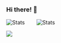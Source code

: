 ### Hi there! 👋

![Stats](https://github-readme-stats.vercel.app/api?username=misternano&show_icons=true&count_private=true) &nbsp;&nbsp;&nbsp;&nbsp;&nbsp;&nbsp; ![Stats](https://github-readme-stats.vercel.app/api/top-langs/?username=misternano)

![](https://komarev.com/ghpvc/?username=misternano)
